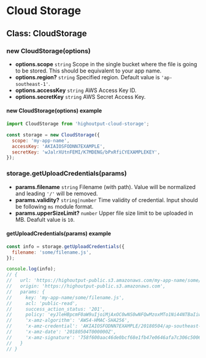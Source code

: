 # Cloud Storage

## Class: **CloudStorage**

### **new CloudStorage(options)**

* **options.scope** `string` Scope in the single bucket where the file is going to be stored. This should be equivalent to your app name.
* **options.region?** `string` Specified region. Default value is `'ap-southeast-1'`.
* **options.accessKey** `string` AWS Access Key ID.
* **options.secretKey** `string` AWS Secret Access Key.

#### new CloudStorage(options) example

```javascript
import CloudStorage from 'highoutput-cloud-storage';

const storage = new CloudStorage({
  scope: 'my-app-name',
  accessKey: 'AKIAIOSFODNN7EXAMPLE',
  secretKey: 'wJalrXUtnFEMI/K7MDENG/bPxRfiCYEXAMPLEKEY',
});
```

### **storage.getUploadCredentials(params)**

* **params.filename** `string` Filename (with path). Value will be normalized and leading `'/'` will be removed.
* **params.validity?** `string|number` Time validity of credential. Input should be following `ms` module format.
* **params.upperSizeLimit?** `number` Upper file size limit to be uploaded in MB. Deafult value is `10`.

#### getUploadCredentials(params) example

```javascript
const info = storage.getUploadCredentials({
  filename: 'some/filename.js',
});

console.log(info);
// {
//   url: 'https://highoutput-public.s3.amazonaws.com/my-app-name/some/filename.js',
//   origin: 'https://highoutput-public.s3.amazonaws.com',
//   params: {
//     key: 'my-app-name/some/filename.js',
//     acl: 'public-read',
//     success_action_status: '201',
//     policy: 'eyJleHBpcmF0aW9uIjoiMjAxOC0wNS0wNFQwMzoxMTo1Ni44NTBaIiwiY29uZG==',
//     'x-amz-algorithm': 'AWS4-HMAC-SHA256',
//     'x-amz-credential': 'AKIAIOSFODNN7EXAMPLE/20180504/ap-southeast-1/s3/aws4_request',
//     'x-amz-date': '20180504T000000Z',
//     'x-amz-signature': '758f600aac46de0bcf68e1fb47e0646afa7c306c5006a8'
//   }
// }
```
